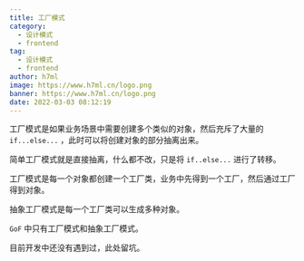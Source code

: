```yaml
---
title: 工厂模式
category:
  - 设计模式
  - frontend
tag:
  - 设计模式
  - frontend
author: h7ml
image: https://www.h7ml.cn/logo.png
banner: https://www.h7ml.cn/logo.png
date: 2022-03-03 08:12:19
---
```


工厂模式是如果业务场景中需要创建多个类似的对象，然后充斥了大量的 `if...else...` ，此时可以将创建对象的部分抽离出来。

简单工厂模式就是直接抽离，什么都不改，只是将 `if..else...` 进行了转移。

工厂模式是每一个对象都创建一个工厂类，业务中先得到一个工厂，然后通过工厂得到对象。

抽象工厂模式是每一个工厂类可以生成多种对象。

`GoF` 中只有工厂模式和抽象工厂模式。

目前开发中还没有遇到过，此处留坑。
